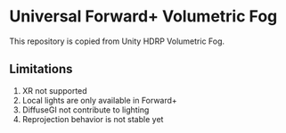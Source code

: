 # Universal Forward+ Volumetric Fog

This repository is copied from Unity HDRP Volumetric Fog.

## Limitations
1. XR not supported
2. Local lights are only available in Forward+
3. DiffuseGI not contribute to lighting
4. Reprojection behavior is not stable yet